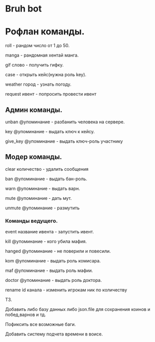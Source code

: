 <h1>Bruh bot</h1>

<h1>Рофлан команды.</h1>
<p>roll - рандом число от 1 до 50.</p>
<p>manga - рандомная хентай манга.</p>
<p>gif слово - получить гифку.</p>
<p>case - открыть кейс(нужна роль key).</p>
<p>weather город - узнать погоду.</p>
<p>request ивент - попросить провести ивент</p>

<h2>Админ команды.</h2>
<p>unban @упоминание - разбанить человека на сервере.</p>
<p>key @упоминание - выдать ключ к кейсу.</p>
<p>give_key @упоминание - выдать ключ-роль участнику</p> 

<h2>Модер команды.</h2>
<p>clear количество  - удалить сообщения</p>
<p>ban @упоминание - выдать бан-роль.</p>
<p>warn @упоминание - выдать варн.</p>
<p>mute @упоминание - дать мут.</p>
<p>unmute @упоминание - размутить</p>

<h3>Команды ведущего.</h3>
<p>event название ивента - запустить ивент.</p>
<p>kill @упоминание - кого убила мафия.</p>
<p>hanged @упоминание - не поверили и повесили.</p>
<p>kom @упоминание - выдать роль комисара.</p>
<p>maf @упоминание - выдать роль мафии.</p>
<p>doctor @упоминание - выдать роль доктора.</p>
<p>rename id канала - изменить игрокам ник по количеству</p>


<p>ТЗ.</p>
<p>Добавить либо базу данных либо json.file для сохранения коинов и побед,варнов и тд.</p>
<p>Пофиксить все возможные баги.</p>
<p>Добавить систему подчета времени в воисе.</p>




